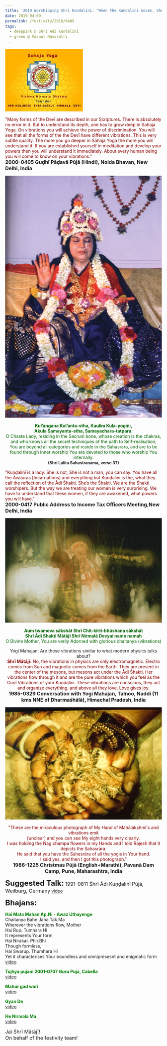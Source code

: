 ```yaml
---
title: '2019 Worshipping Shri Kundalini: "When the Kundalini moves, She makes vibrations"'
date: 2019-04-09
permalink: /festivity/2019/0409
tags:
  - deeppink @ Shri Adi Kundalini 
  - green @ Vasant Navaratri
---
```


![PICTURE 1](/images/image1.png)

<p>
<font color="DarkRed">"Many forms of the Devī are described in our Scriptures. There is absolutely no error in it. But to understand its depth, one has to grow deep in Sahaja Yoga. On vibrations you will achieve the power of discrimination. You will see that all the forms of the the Devī have different vibrations. This is very subtle quality. The more you go deeper in Sahaja Yoga the more you will understand it. If you are established yourself in meditation and develop your powers then you will understand it immediately. About every human being you will come to know on your vibrations."</font><br>
<font size="+0"><b>2000-0405 Guḍhī Pāḍavā Pūjā (Hindi), Noida Bhavan, New Delhi, India</b></font>
</p>

<div style="text-align: center"><img src="/images/image76.png" /></div>

<p style="text-align:center;">
<font color="DarkGreen"><b>Kul’angana Kul’anta-stha, Kaulinı Kula-yoginı,<br>
Akula Samayanta-stha, Samayachara-tatpara.</b><br>
O Chaste Lady, residing in the Sacrum bone, whose creation is the chakras, and who knows all the secret techniques of the path to Self-realisation;<br>
You are beyond all categories and reside in the Sahasrara, and are to be found through inner worship You are devoted to those who worship You internally.</font><br>
<font size="-1"><b>(Shri Lalita Sahastranama, verse 37)</b></font><br>
</p>

<p>
<font color="DarkRed">"Kuṇḍalinī is a lady. She is not, She is not a man, you can say. You have all the Avatāras [Incarnations] and everything but Kuṇḍalinī is the, what they call the reflection of the Ādi Śhakti. She’s the Śhakti. We are the Śhakti worshipers. But the way we are treating our women is very surprising. We have to understand that these women, if they are awakened, what powers you will have."</font><br>
<font size="+0"><b>2000-0417 Public Address to Income Tax Officers Meeting,New Delhi, India</b></font>
</p>

<div style="text-align: center"><img src="/images/image77.png" /></div>

<p style="text-align:center;">
<font color="DarkGreen"><b>Aum twameva sākshāt Shrī Chit-kīrti-bhūshana sākshāt<br>
Shrī Ādi Shakti Mātājī Shrī Nirmalā Devyai namo namah</b><br>
O Divine Mother, You are verily Adorned with glorious chaitanya (vibrations)</font><br>
</p>

<p style="text-align:center;">
Yogi Mahajan: Are these vibrations similar to what modern physics talks about?<br>
<font color="DarkRed"><b>Śhrī Mātājī:</b> No, the vibrations in physics are only electromagnetic. Electro comes from Sun and magnetic comes from the Earth. They are present in the center of the mesons, but mesons act under the Ādi Śhakti. Her vibrations flow through it and are the pure vibrations which you feel as the Cool Vibrations of your Kuṇḍalinī. These vibrations are conscious, they act and organize everything, and above all they love. Love gives joy.</font><br>
<font size="+0"><b>1985-0329 Conversation with Yogi Mahajan, Talnoo, Naddi (11 kms NNE of Dharmaśhālā), Himachal Pradesh, India</b></font>
</p>

<div style="text-align: center"><img src="/images/image78.png" /></div>

<p style="text-align:center;">
<font color="DarkRed">"These are the miraculous photograph of My Hand of  Mahālakṣhmī's and vibrations emit<br> 
[unclear] and you can see My eight hands very clearly.<br>
I was holding the Nag champa flowers in my Hands and I told Rajesh that it depicts the Sahasrāra.<br> 
He said that you have the Sahasrāra of all the yogis in Your hand.<br>
I said yes, and then I got this photograph."</font><br>
<font size="+0"><b>1986-1225 Christmas Pūjā (English+Marathi), Pavanā Dam Camp, Pune, Maharashtra, India</b></font>
</p>

<font size="+2"><b>Suggested Talk:</b></font>
<font size="+0">1991-0811 Śhrī Ādi Kuṇḍalinī Pūjā, Weilburg, Germany</font>
<a href="https://seven-teams.github.io/Videos_Links.html"> video</a><br>

<font size="+2"><b>Bhajans:</b></font>

<p>
<font color="green"><b>Hai Mata Mahan Ap.Ni - Awaz Uthayenge</b></font><br>
Chaitanya Bahe Jaha Tak.Ma<br>
Wherever the vibrations flow, Mother<br>
Hai Rup. Tumhara Hi<br>
It represents Your form<br>
Hai Nirakar. Phir.Bhi<br>
Though formless,<br>
Hai Swarup. Thumhara Hi<br>
Yet it characterises Your boundless and omnipresesnt and enigmatic form<br>
<a href="https://www.youtube.com/watch?v=MwI6Uxmdja8"> video</a><br>
</p>

<p>
<font color="green"><b>Tujhya pujani 2001-0707 Guru Puja, Cabella</b></font><br>
<a href="https://seven-teams.github.io/Videos_Links.html">video</a>
</p>

<p>
<font color="green"><b>Mahur gad wari</b></font><br>
<a href="https://seven-teams.github.io/Videos_Links.html">video</a>
</p>
 
<p>
<font color="green"><b>Gyan De</b></font><br>
<a href="https://www.youtube.com/watch?v=cvUBcvkzN7c&nohtml5=False">video</a> 
</p>

<p>
<font color="green"><b>He Nirmala Ma</b></font><br>
<a href="https://www.youtube.com/watch?v=v7T1xpKkYFU">video</a> 
</p>

<p>
<font size="+0">Jai Śhrī Mātājī!<br>
On behalf of the festivity team!</font>
</p>